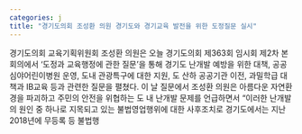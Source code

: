 ```yaml
---
categories: j
title: "경기도의회 조성환 의원 경기도와 경기교육 발전을 위한 도정질문 실시"
---
```

경기도의회 교육기획위원회 조성환 의원은 오늘 경기도의회 제363회 임시회 제2차 본회의에서 ‘도정과 교육행정에 관한 질문’을 통해 경기도 난개발 예방을 위한 대책, 공공심야어린이병원 운영, 도내 관광특구에 대한 지원, 도 산하 공공기관 이전, 과밀학급 대책과 IB교육 등과 관련한 질문을 펼쳤다. 이 날 질문에서 조성환 의원은 아름다운 자연환경을 파괴하고 주민의 안전을 위협하는 도 내 난개발 문제를 언급하면서 “이러한 난개발의 원인 중 하나로 지목되고 있는 불법영업행위에 대한 사후조치로 경기도에서는 지난 2018년에 무등록 등 불법행